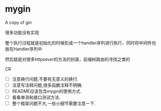 # mygin
A copy of gin

很多功能没有实现

整个执行过程就是初始化的时候形成一个handler序列进行执行，同时将中间件也放在Handler序列中

然后就是对很多httpsever的方法的封装，前缀树路由的寻找之类的



CR

- [ ] 注意换行问题,不要有无意义的换行.
- [ ] 注意写注释问题,很多函数注释不明确.
- [ ] README应该包含mygin的使用方式.
- [ ] 看看单测和接口测试方法.
- [ ] 整个框架问题不大,一些小细节需要注意一下.